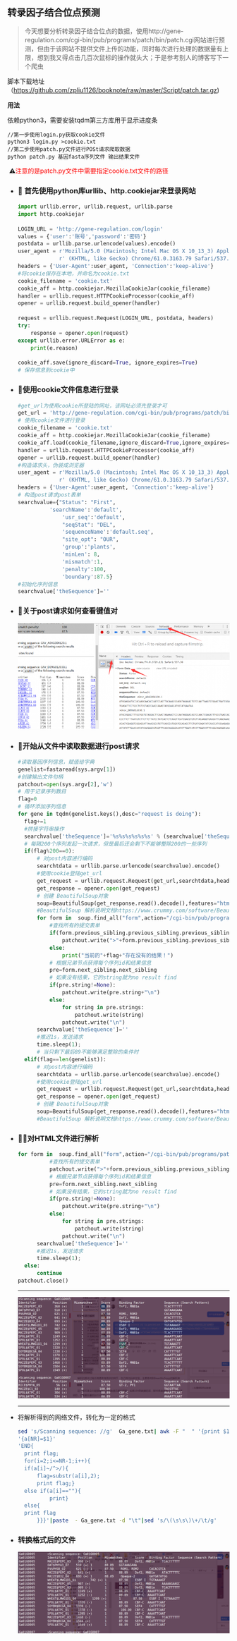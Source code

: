 ## 转录因子结合位点预测

> 今天想要分析转录因子结合位点的数据，使用http://gene-regulation.com/cgi-bin/pub/programs/patch/bin/patch.cgi网站进行预测，但由于该网站不提供文件上传的功能，同时每次进行处理的数据量有上限，想到我又得点击几百次鼠标的操作就头大；于是参考别人的博客写下一个爬虫

脚本下载地址（https://github.com/zpliu1126/booknote/raw/master/Script/patch.tar.gz)

**用法**

依赖python3，需要安装tqdm第三方库用于显示进度条

```shell
//第一步使用login.py获取cookie文件
python3 login.py >cookie.txt
//第二步使用patch.py文件进行POSt请求爬取数据
python patch.py 基因fasta序列文件 输出结果文件
```

​	:warning:<span style="color:red">注意的是patch.py文件中需要指定cookie.txt文件的路径</span>

+ ### :jack_o_lantern: 首先使用python库urllib、http.cookiejar来登录网站

  ```python
  import urllib.error, urllib.request, urllib.parse
  import http.cookiejar
  
  LOGIN_URL = 'http://gene-regulation.com/login'
  values = {'user':'账号','password':'密码'}
  postdata = urllib.parse.urlencode(values).encode()
  user_agent = r'Mozilla/5.0 (Macintosh; Intel Mac OS X 10_13_3) AppleWebKit/537.36' \
               r' (KHTML, like Gecko) Chrome/61.0.3163.79 Safari/537.36'
  headers = {'User-Agent':user_agent, 'Connection':'keep-alive'}
  #将cookie保存在本地，并命名为cookie.txt
  cookie_filename = 'cookie.txt'
  cookie_aff = http.cookiejar.MozillaCookieJar(cookie_filename)
  handler = urllib.request.HTTPCookieProcessor(cookie_aff)
  opener = urllib.request.build_opener(handler)
  
  request = urllib.request.Request(LOGIN_URL, postdata, headers)
  try:
      response = opener.open(request)
  except urllib.error.URLError as e:
      print(e.reason)
  
  cookie_aff.save(ignore_discard=True, ignore_expires=True) 
  # 保存信息到cookie中
  ```

+ ###  :checkered_flag:使用cookie文件信息进行登录

  ```python
  #get_url为使用cookie所登陆的网址，该网址必须先登录才可
  get_url = 'http://gene-regulation.com/cgi-bin/pub/programs/patch/bin/patch.cgi'
  # 使用cookie文件进行登录
  cookie_filename = 'cookie.txt'
  cookie_aff = http.cookiejar.MozillaCookieJar(cookie_filename)
  cookie_aff.load(cookie_filename,ignore_discard=True,ignore_expires=True)
  handler = urllib.request.HTTPCookieProcessor(cookie_aff)
  opener = urllib.request.build_opener(handler)
  #构造请求头，伪装成浏览器
  user_agent = r'Mozilla/5.0 (Macintosh; Intel Mac OS X 10_13_3) AppleWebKit/537.36' \
               r' (KHTML, like Gecko) Chrome/61.0.3163.79 Safari/537.36'
  headers = {'User-Agent':user_agent, 'Connection':'keep-alive'}
  # 构造post请求post表单
  searchvalue={"Status": "First",
  			'searchName':'default',
  				'usr_seq':'default',
  				"seqStat": "DEL",
  				'sequenceName':'default.seq',
  				"site_opt": "OUR",
  				'group':'plants',
  				'minLen': 8,
  				'mismatch':1,
  				'penalty':100,
  				'boundary':87.5}
  #初始化序列信息
  searchvalue['theSequence']=''
  ```

+ ### :carousel_horse:关于post请求如何查看键值对

  ![批量爬取网站数据](./img/XUOYU0KC6IOMEY3C8N4G-768x384.png)

+ ### :diamond_shape_with_a_dot_inside: ​开始从文件中读取数据进行post请求

  ```python
  #读取基因序列信息，赋值给字典				
  genelist=fastaread(sys.argv[1])
  #创建输出文件句柄
  patchout=open(sys.argv[2],'w')
  # 用于记录序列数目
  flag=0
  # 循环添加序列信息
  for gene in tqdm(genelist.keys(),desc="request is doing"):
  	flag+=1
  	#拼接字符串操作
  	searchvalue['theSequence']='%s%s%s%s%s%s' % (searchvalue['theSequence'],">",gene," \n",genelist[gene],"\n")
  	# 每隔200个序列发起一次请求，但是最后还会剩下不能够整除200的一些序列
  	if(flag%200==0):
  		# 对post内容进行编码
  		searchtdata = urllib.parse.urlencode(searchvalue).encode()
  		#使用cookie登陆get_url
  		get_request = urllib.request.Request(get_url,searchtdata,headers=headers)
  		get_response = opener.open(get_request)
  		# 创建 BeautifulSoup对象
  		soup=BeautifulSoup(get_response.read().decode(),features="html.parser")
  		#BeautifulSoup 解析说明文档https://www.crummy.com/software/BeautifulSoup/bs4/doc.zh
  		for form in  soup.find_all("form",action="/cgi-bin/pub/programs/patch/bin/files.cgi"):
  			#查找所有的提交表单
  			if(form.previous_sibling.previous_sibling.previous_sibling.string!=None):
  				patchout.write(">"+form.previous_sibling.previous_sibling.previous_sibling.string+"\n")
  			else:
  				print("当前的"+flag+"存在没有的结果！")
  			# 根据兄弟节点获得每个序列id和结果信息
  			pre=form.next_sibling.next_sibling
  			# 如果没有结果，它的string就为no result find
  			if(pre.string!=None):
  				patchout.write(pre.string+"\n")
  			else:
  				for string in pre.strings:
  					patchout.write(string)
  				patchout.write("\n")
  		searchvalue['theSequence']=''
  		#推迟1s，发送请求
  		time.sleep(1);
  		# 当只剩下最后89不能够满足整除的条件时
  	elif(flag==len(genelist)):
  		# 对post内容进行编码
  		searchtdata = urllib.parse.urlencode(searchvalue).encode()
  		#使用cookie登陆get_url
  		get_request = urllib.request.Request(get_url,searchtdata,headers=headers)
  		get_response = opener.open(get_request)
  		# 创建 BeautifulSoup对象
  		soup=BeautifulSoup(get_response.read().decode(),features="html.parser")
  		#BeautifulSoup 解析说明文档https://www.crummy.com/software/BeautifulSoup/bs4/doc.zh
  ```

  

+ ### :bride_with_veil:对HTML文件进行解析

  ```python
  for form in  soup.find_all("form",action="/cgi-bin/pub/programs/patch/bin/files.cgi"):
  			#查找所有的提交表单
  			patchout.write(">"+form.previous_sibling.previous_sibling.previous_sibling.string+"\n")
  			# 根据兄弟节点获得每个序列id和结果信息
  			pre=form.next_sibling.next_sibling
  			# 如果没有结果，它的string就为no result find
  			if(pre.string!=None):
  				patchout.write(pre.string+"\n")
  			else:
  				for string in pre.strings:
  					patchout.write(string)
  				patchout.write("\n")
  		searchvalue['theSequence']=''
  		#推迟1s，发送请求
  		time.sleep(1);
  	else:
  		continue
  patchout.close()
  ```

  ***

  ![解析后的文件](./img/NKIM6H6M429A0@JJI$`H~EN.png)

  ***

  

+ 将解析得到的网络文件，转化为一定的格式

  ```bash
  sed 's/Scanning sequence: //g'  Ga_gene.txt| awk -F "  " '{print $1}'|awk 'NR==1{flag=substr($1,2)}'
  '{a[NR]=$1}'
  'END{
  	print flag;
  	for(i=2;i<=NR-1;i++){
  	if(a[i]~/^>/){
  		flag=substr(a[i],2);
  		print flag;}
  	else if(a[i]==""){
  			print}
  	else{
  	print flag
  		}}}'|paste  - Ga_gene.txt -d "\t"|sed 's/\(\s\s\)\+/\t/g'
  
  ```

+ ### 转换格式后的文件

  ![转换格式后](./img/%40%4085%5BZ8SN_YO%40%60%40%25Z%5DQYV2.png)

  

  

  

  

  
